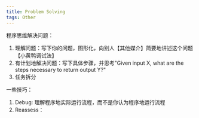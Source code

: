 ```yaml
---
title: Problem Solving
tags: Other
---
```


程序思维解决问题：
1. 理解问题：写下你的问题，图形化，向别人【其他媒介】简要地讲述这个问题【小黄鸭调试法】
2. 有计划地解决问题：写下具体步骤，并思考"Given input X, what are the steps necessary to return output Y?"
3. 任务拆分

一些技巧：
1. Debug: 理解程序地实际运行流程，而不是你认为程序地运行流程
2. Reassess： 
